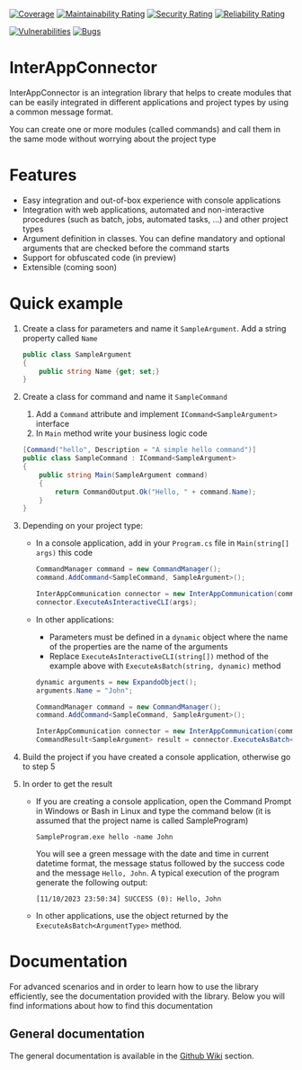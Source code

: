 [![Coverage](https://sonarcloud.io/api/project_badges/measure?project=interappconnectorproject_interappconnector&metric=coverage)](https://sonarcloud.io/summary/new_code?id=interappconnectorproject_interappconnector)
[![Maintainability Rating](https://sonarcloud.io/api/project_badges/measure?project=interappconnectorproject_interappconnector&metric=sqale_rating)](https://sonarcloud.io/summary/new_code?id=interappconnectorproject_interappconnector)
[![Security Rating](https://sonarcloud.io/api/project_badges/measure?project=interappconnectorproject_interappconnector&metric=security_rating)](https://sonarcloud.io/summary/new_code?id=interappconnectorproject_interappconnector)
[![Reliability Rating](https://sonarcloud.io/api/project_badges/measure?project=interappconnectorproject_interappconnector&metric=reliability_rating)](https://sonarcloud.io/summary/new_code?id=interappconnectorproject_interappconnector)

[![Vulnerabilities](https://sonarcloud.io/api/project_badges/measure?project=interappconnectorproject_interappconnector&metric=vulnerabilities)](https://sonarcloud.io/summary/new_code?id=interappconnectorproject_interappconnector)
[![Bugs](https://sonarcloud.io/api/project_badges/measure?project=interappconnectorproject_interappconnector&metric=bugs)](https://sonarcloud.io/summary/new_code?id=interappconnectorproject_interappconnector)

# InterAppConnector

InterAppConnector is an integration library that helps to create modules that can be easily integrated in different applications and project types by using a common message format.

You can create one or more modules (called commands) and call them in the same mode without worrying about the project type

# Features

- Easy integration and out-of-box experience with console applications
- Integration with web applications, automated and non-interactive procedures (such as batch, jobs, automated tasks, ...) and other project types
- Argument definition in classes. You can define mandatory and optional arguments that are checked before the command starts
- Support for obfuscated code (in preview)
- Extensible (coming soon)

# Quick example

1. Create a class for parameters and name it `SampleArgument`. Add a string property called `Name`

	```csharp
	public class SampleArgument
	{
		public string Name {get; set;}
	}
	```

2. Create a class for command and name it `SampleCommand`
	1. Add a `Command` attribute and implement `ICommand<SampleArgument>` interface 
	2. In `Main` method write your business logic code

	```csharp
	[Command("hello", Description = "A simple hello command")]
	public class SampleCommand : ICommand<SampleArgument>
	{
		public string Main(SampleArgument command)
		{
			return CommandOutput.Ok("Hello, " + command.Name);
		}
	}
	```

3. Depending on your project type:
	- In a console application, add in your `Program.cs` file in `Main(string[] args)` this code

		```csharp
		CommandManager command = new CommandManager();
		command.AddCommand<SampleCommand, SampleArgument>();

		InterAppCommunication connector = new InterAppCommunication(command);
		connector.ExecuteAsInteractiveCLI(args);
		``` 

	-  In other applications:
		- Parameters must be defined in a `dynamic` object where the name of the properties are the name of the arguments
		- Replace `ExecuteAsInteractiveCLI(string[])` method of the example above with `ExecuteAsBatch(string, dynamic)` method

		```csharp
		dynamic arguments = new ExpandoObject();
		arguments.Name = "John";
		
		CommandManager command = new CommandManager();
		command.AddCommand<SampleCommand, SampleArgument>();

		InterAppCommunication connector = new InterAppCommunication(command);
		CommandResult<SampleArgument> result = connector.ExecuteAsBatch<SampleArgument>("hello", arguments);
		```

4. Build the project if you have created a console application, otherwise go to step 5

5. In order to get the result
	- If you are creating a console application, open the Command Prompt in Windows or Bash in Linux and type the command below (it is assumed that the project name is called SampleProgram)

		```batch
		SampleProgram.exe hello -name John
		```

		You will see a green message with the date and time in current datetime format, the message status followed by the success code and the message `Hello, John`. A typical execution of the program generate the following output:
		
		`[11/10/2023 23:50:34] SUCCESS (0): Hello, John`

	- In other applications, use the object returned by the `ExecuteAsBatch<ArgumentType>` method.
		
# Documentation

For advanced scenarios and in order to learn how to use the library efficiently, see the documentation provided with the library. Below you will find informations about how to find this documentation

## General documentation

The general documentation is available in the [Github Wiki](https://github.com/interappconnectorproject/interappconnector/wiki) section.